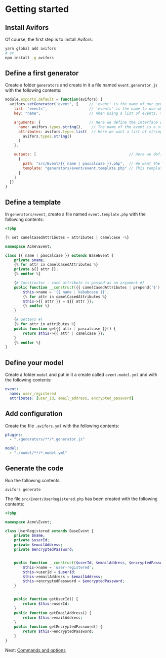 # Getting started

## Install Avifors

Of course, the first step is to install Avifors:

```bash
yarn global add avifors
# or
npm install -g avifors
```

## Define a first generator

Create a folder `generators` and create in it a file named `event.generator.js` with the following contents:

```javascript
module.exports.default = function(avifors) {
  avifors.setGenerator('event', {     // 'event' is the name of our generator
    list: "events",                   // 'events' is the name to use when listing events in a model file
    key: "name",                      // When using a list of events, the key used to identify an event will then be set as its 'name'

    arguments: {                      // Here we define the interface of the model definition, i.e. how to define an event
      name: avifors.types.string(),    // The name of the event is a string
      attributes: avifors.types.list(  // Here we want a list of strings as attributes
        avifors.types.string()
      )
    },

    outputs: [                                          // Here we define which files will be written for each event
      {
        path: "src/Event/{{ name | pascalcase }}.php",  // We want the file to have the name of the event PascalCased
        template: "generators/event/event.template.php" // This template will be used to generate the code
      }
    ]
  })
}
```

## Define a template

In `generators/event`, create a file named `event.template.php` with the following contents:

```php
<?php

{% set camelCasedAttributes = attributes | camelcase -%}

namespace Acme\Event;

class {{ name | pascalcase }} extends BaseEvent {
    private $name;
    {% for attr in camelCasedAttributes %}
    private ${{ attr }};
    {% endfor %}

    {# Constructor - each attribute is passed as an argument #}
    public function __construct({{ camelCasedAttributes | prepend('$') | join(', ') }}) { {# ['username', 'password'] -> '$username, $password' #}
        $this->name = '{{ name | kebabcase }}';
        {% for attr in camelCasedAttributes %}
        $this->{{ attr }} = ${{ attr }};
        {% endfor %}
    }

    {# Getters #}
    {% for attr in attributes %}
    public function get{{ attr | pascalcase }}() {
        return $this->{{ attr | camelcase }};
    }
    {% endfor %}
}
```

## Define your model

Create a folder `model` and put in it a create called `event.model.yml` and with the following contents:

```yaml
event:
  name: user_registered
  attributes: [user_id, email_address, encrypted_password]
```

## Add configuration

Create the file `.avifors.yml` with the following contents:

```yaml
plugins:
  - "./generators/**/*.generator.js"

model:
  - "./model/**/*.model.yml"
```

## Generate the code

Run the following contents:

```
avifors generate
```

The file `src/Event/UserRegistered.php` has been created with the following contents:

```php
<?php

namespace Acme\Event;

class UserRegistered extends BaseEvent {
    private $name;
    private $userId;
    private $emailAddress;
    private $encryptedPassword;


    public function __construct($userId, $emailAddress, $encryptedPassword) {
        $this->name = 'user-registered';
        $this->userId = $userId;
        $this->emailAddress = $emailAddress;
        $this->encryptedPassword = $encryptedPassword;
    }


    public function getUserId() {
        return $this->userId;
    }
    public function getEmailAddress() {
        return $this->emailAddress;
    }
    public function getEncryptedPassword() {
        return $this->encryptedPassword;
    }
}
```

Next: [Commands and options](https://github.com/antarestupin/Avifors/tree/master/doc/commands.md)
